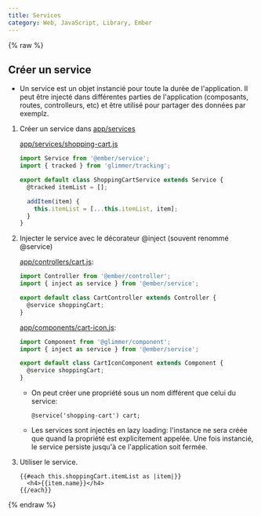 ```yaml
---
title: Services
category: Web, JavaScript, Library, Ember
---
```


{% raw %}
## Créer un service

* Un service est un objet instancié pour toute la durée de l'application. Il peut être injecté dans différentes parties de l'application (composants, routes, controlleurs, etc) et être utilisé pour partager des données par exemplz.

1. Créer un service dans <ins>app/services</ins>  

    <ins>app/services/shopping-cart.js</ins>

    ``` js
    import Service from '@ember/service';
    import { tracked } from 'glimmer/tracking';

    export default class ShoppingCartService extends Service {
      @tracked itemList = [];

      addItem(item) {
        this.itemList = [...this.itemList, item];
      }
    }
    ```

2. Injecter le service avec le décorateur @inject  (souvent renommé @service)

   <ins>app/controllers/cart.js</ins>:

    ``` js
    import Controller from '@ember/controller';
    import { inject as service } from '@ember/service';

    export default class CartController extends Controller {
      @service shoppingCart;
    }
    ```

   <ins>app/components/cart-icon.js</ins>:

    ``` js
    import Component from '@glimmer/component';
    import { inject as service } from '@ember/service';

    export default class CartIconComponent extends Component {
      @service shoppingCart;
    }
    ```

   * On peut créer une propriété sous un nom différent que celui du service:

      ```
      @service('shopping-cart') cart;
      ```

   * Les services sont injectés en lazy loading: l'instance ne sera créée que quand la propriété est explicitement appelée. Une fois instancié, le service persiste jusqu'à ce l'application soit fermée.

3. Utiliser le service.

    ```
    {{#each this.shoppingCart.itemList as |item|}}
      <h4>{{item.name}}</h4>
    {{/each}}
    ```

{% endraw %}